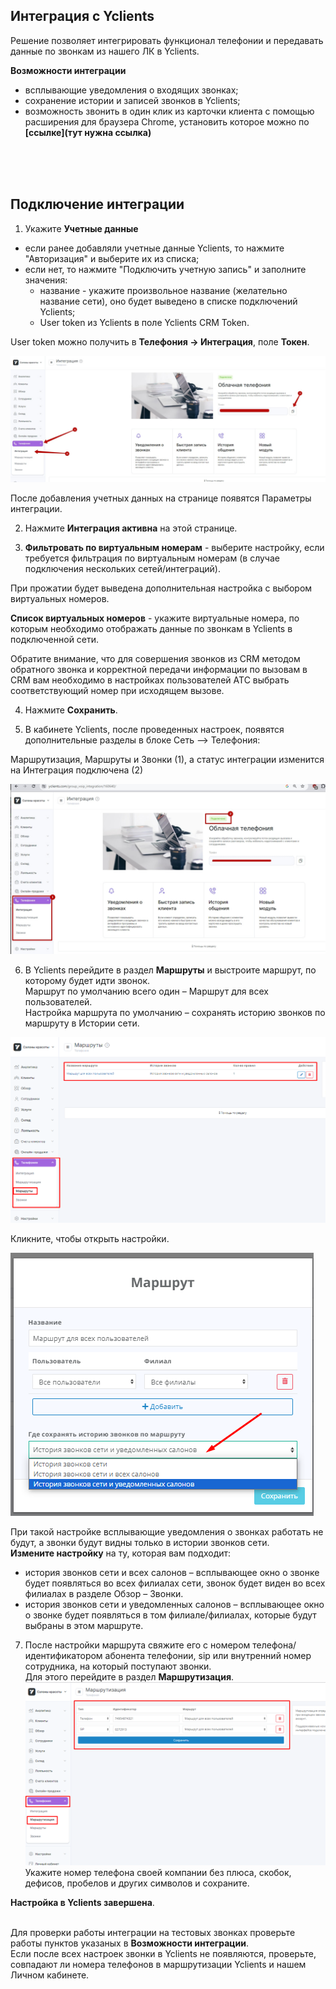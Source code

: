 ## Интеграция с Yclients  <br />

Решение позволяет интегрировать функционал телефонии и передавать данные по звонкам из нашего ЛК в Yclients.<br /> 

**Возможности интеграции**  <br />

- всплывающие уведомления о входящих звонках;
- сохранение истории и записей звонков в Yclients;
- возможность звонить в один клик из карточки клиента с помощью расширения для браузера Chrome, установить которое можно по **[ссылке](тут нужна ссылка)**  <br />

<br />
<br />
<br />

## Подключение интеграции  <br />

1. Укажите **Учетные данные** <br />

- если ранее добавляли учетные данные Yclients, то нажмите "Авторизация" и выберите их из списка;
- если нет, то нажмите "Подключить учетную запись" и заполните значения:
  - название - укажите произвольное название (желательно название сети), оно будет выведено в списке подключений Yclients;
  - User token из Yclients в поле Yclients CRM Token. <br />

User token можно получить в **Телефония -> Интеграция**, поле **Токен**. <br /> 

![image](yclients_auth.jpg)
<br /> 

После добавления учетных данных на странице появятся Параметры интеграции. <br /> 

2. Нажмите **Интеграция активна** на этой странице. <br /> 

3. **Фильтровать по виртуальным номерам** - выберите настройку, если требуется фильтрация по виртуальным номерам (в случае подключения нескольких сетей/интеграций). <br /> 

При прожатии будет выведена дополнительная настройка с выбором виртуальных номеров. <br />  

**Список виртуальных номеров** - укажите виртуальные номера, по которым необходимо отображать данные по звонкам в Yclients в подключенной сети. <br /> 

Обратите внимание, что для совершения звонков из CRM методом обратного звонка и корректной передачи информации по вызовам в CRM вам необходимо в настройках пользователей АТС выбрать соответствующий номер при исходящем вызове.  <br />  

4. Нажмите **Cохранить**. <br /> 

5. В кабинете Yclients, после проведенных настроек, появятся дополнительные разделы в блоке Сеть –> Телефония: <br /> 

Маршрутизация, Маршруты и Звонки (1), а статус интеграции изменится на Интеграция подключена (2) <br />  

![image](yclients_2.jpg)
<br />


6. В Yclients перейдите в раздел **Маршруты** и выстроите маршрут, по которому будет идти звонок. <br /> 
Маршрут по умолчанию всего один – Маршрут для всех пользователей. <br /> 
Настройка маршрута по умолчанию – сохранять историю звонков по маршруту в Истории сети. <br />

![image](Yclients_marshroot1.png) <br /> 

Кликните, чтобы открыть настройки. <br />

![image](Yclients_marshroot2.png) <br />

При такой настройке всплывающие уведомления о звонках работать не будут, а звонки будут видны только в истории звонков сети.  <br />
**Измените настройку** на ту, которая вам подходит: <br />
  - история звонков сети и всех салонов – всплывающее окно о звонке будет появляться во всех филиалах сети, звонок будет виден во всех филиалах в разделе Обзор – Звонки. 
  - история звонков сети и уведомленных салонов – всплывающее окно о звонке будет появляться в том филиале/филиалах, которые будут выбраны в этом маршруте. <br />

7. После настройки маршрута свяжите его с номером телефона/идентификатором абонента телефонии, sip или внутренний номер сотрудника, на который поступают звонки. <br />
Для этого перейдите в раздел **Маршрутизация**.
 ![image](Yclients_marshrootizacia1.png) <br />
Укажите номер телефона своей компании без плюса, скобок, дефисов, пробелов и других символов и сохраните. <br />

**Настройка в  Yclients завершена**. <br />
<br />   

Для проверки работы интеграции на тестовых звонках проверьте работы пунктов указаных в **Возможности интеграции**. <br />
Если после всех настроек звонки в Yclients не появляются, проверьте, совпадают ли номера телефонов в маршрутизации Yclients и нашем Личном кабинете.


